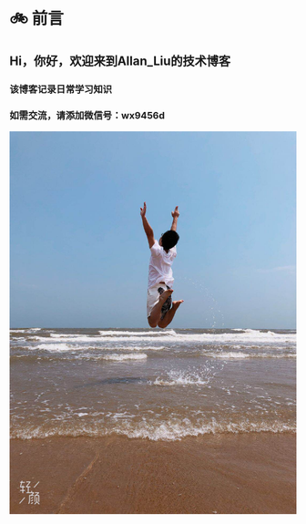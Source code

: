 # 🚲  前言 

## Hi，你好，欢迎来到Allan_Liu的技术博客

### 该博客记录日常学习知识

### 如需交流，请添加微信号：wx9456d

![An image](/images/logo.jpeg)
